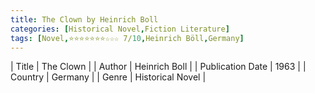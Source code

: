 ```yaml
---
title: The Clown by Heinrich Boll
categories: [Historical Novel,Fiction Literature]
tags: [Novel,⭐⭐⭐⭐⭐⭐⭐☆☆☆ 7/10,Heinrich Böll,Germany]
---     
```

| Title | The Clown  |
| Author |  Heinrich Boll  |
| Publication Date | 1963   |
| Country | Germany |
| Genre | Historical Novel  |
        